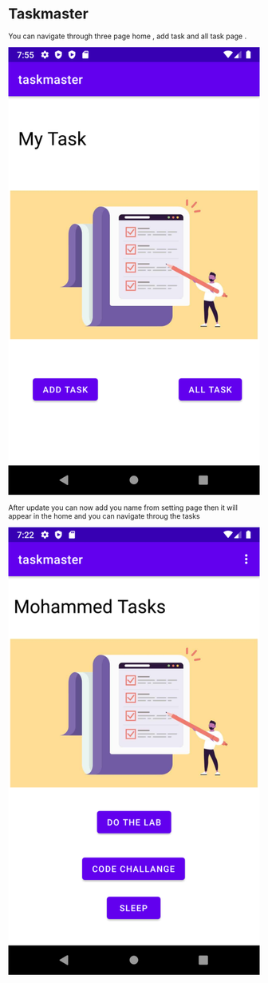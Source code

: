 # Taskmaster
You can navigate through three page home , add task and all task page .

![Home Page](screenshots/home.png)

After update you can now add you name from setting page then it will appear in the home and you can navigate throug the tasks 

![Home Page](screenshots/Screenshot2.png)